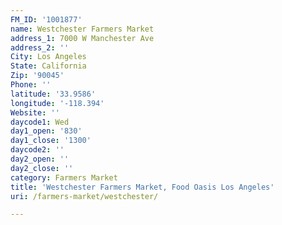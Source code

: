```yaml
---
FM_ID: '1001877'
name: Westchester Farmers Market
address_1: 7000 W Manchester Ave
address_2: ''
City: Los Angeles
State: California
Zip: '90045'
Phone: ''
latitude: '33.9586'
longitude: '-118.394'
Website: ''
daycode1: Wed
day1_open: '830'
day1_close: '1300'
daycode2: ''
day2_open: ''
day2_close: ''
category: Farmers Market
title: 'Westchester Farmers Market, Food Oasis Los Angeles'
uri: /farmers-market/westchester/

---
```

